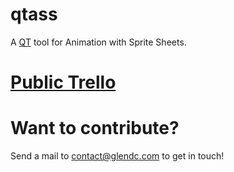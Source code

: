 qtass
=====

A [QT](http://qt-project.org/) tool for Animation with Sprite Sheets.

# [Public Trello](https://trello.com/b/V4JhZ5M0)

# Want to contribute?
Send a mail to [contact@glendc.com](mailto:contact@glendc.com) to get in touch!
